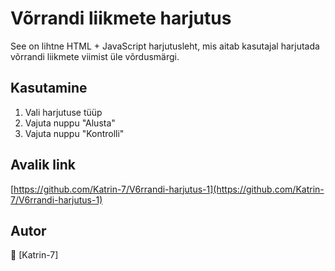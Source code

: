 # Võrrandi liikmete  harjutus

See on lihtne HTML + JavaScript harjutusleht, mis aitab kasutajal harjutada võrrandi liikmete viimist üle võrdusmärgi. 

## Kasutamine
1. Vali harjutuse tüüp
2. Vajuta nuppu "Alusta"
3. Vajuta nuppu "Kontrolli"

## Avalik link
[https://github.com/Katrin-7/V6rrandi-harjutus-1](https://github.com/Katrin-7/V6rrandi-harjutus-1)

## Autor
🧑 [Katrin-7]
